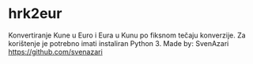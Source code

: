 # hrk2eur
Konvertiranje Kune u Euro i Eura u Kunu po fiksnom tečaju konverzije.
Za korištenje je potrebno imati instaliran Python 3.
Made by: SvenAzari
https://github.com/svenazari
